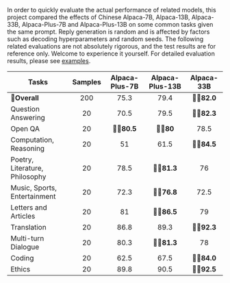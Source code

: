 In order to quickly evaluate the actual performance of related models, this project compared the effects of Chinese Alpaca-7B, Alpaca-13B, Alpaca-33B, Alpaca-Plus-7B and Alpaca-Plus-13B on some common tasks given the same prompt. Reply generation is random and is affected by factors such as decoding hyperparameters and random seeds. The following related evaluations are not absolutely rigorous, and the test results are for reference only. Welcome to experience it yourself. For detailed evaluation results, please see [examples](https://github.com/ymcui/Chinese-LLaMA-Alpaca/tree/main/examples).

| Tasks            | Samples | Alpaca-Plus-7B | Alpaca-Plus-13B | Alpaca-33B |
| ---------------- | :----: | :------------: | :-------------: | :--------: |
| **💯Overall**    |  200   |      75.3      |      79.4       | 👍🏻**82.0** |
|  Question Answering         |   20   |      70.5      |      79.5       | 👍🏻**82.3** |
| Open QA       |   20   |   👍🏻**80.5**   |    👍🏻**80**     |    78.5    |
| Computation, Reasoning  |  20   |       51       |      61.5       | 👍🏻**84.5** |
| Poetry, Literature, Philosophy |  20   |      78.5      |   **👍🏻81.3**    |     76     |
| Music, Sports, Entertainment |   20   |      72.3      |   👍🏻**76.8**    |    72.5    |
| Letters and Articles     |   20   |       81       |   👍🏻**86.5**    |     79     |
| Translation         |   20   |      86.8      |      89.3       | 👍🏻**92.3** |
| Multi-turn Dialogue         |   20   |      80.3      |   👍🏻**81.3**    |     78     |
| Coding         |   20   |      62.5      |      67.5       | 👍🏻**84.0** |
| Ethics         |   20   |      89.8      |      90.5       | 👍🏻**92.5** |

